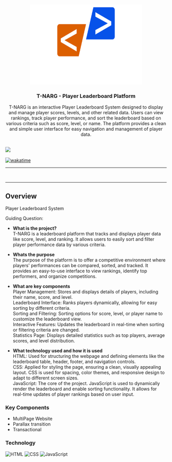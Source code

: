 <a name="readme-top">

<br/>

<br />
<div align="center">
  <a href="https://github.com/Tnarg27/">
  <!-- TODO: If you want to add logo or banner you can add it here -->
    <img src="./assets/img/logo.png" alt="T-NARG" width="350" height="250">
  </a>
<!-- TODO: Change Title to the name of the title of your Project -->
  <h3 align="center">T-NARG - Player Leaderboard Platform</h3>
</div>
<!-- TODO: Make a short description -->
<div align="center">
  T-NARG is an interactive Player Leaderboard System designed to display and manage player scores, levels, and other related data. Users can view rankings, track player performance, and sort the leaderboard based on various criteria such as score, level, or name. The platform provides a clean and simple user interface for easy navigation and management of player data.
</div>

<br />

<!-- TODO: Change the zyx-0314 into your github username  -->
<!-- TODO: Change the WD-Template-Project into the same name of your folder -->
![](https://visit-counter.vercel.app/counter.png?page=Tnarg27/AWD-SEATWORK-1-1-PG-25)

[![wakatime](https://wakatime.com/badge/user/018dd99a-4985-4f98-8216-6ca6fe2ce0f8/project/63501637-9a31-42f0-960d-4d0ab47977f8.svg)](https://wakatime.com/badge/user/018dd99a-4985-4f98-8216-6ca6fe2ce0f8/project/63501637-9a31-42f0-960d-4d0ab47977f8)

---

<br />

---

## Overview

<!-- TODO: To be changed -->
<!-- The following are just sample -->
Player Leaderboard System

Guiding Question:
- **What is the project?**<br />
T-NARG is a leaderboard platform that tracks and displays player data like score, level, and ranking. It allows users to easily sort and filter player performance data by various criteria.

- **Whats the purpose**<br />
The purpose of the platform is to offer a competitive environment where players' performances can be compared, sorted, and tracked. It provides an easy-to-use interface to view rankings, identify top performers, and organize competitions.

- **What are key components** <br/>
Player Management: Stores and displays details of players, including their name, score, and level. <br />
Leaderboard Interface: Ranks players dynamically, allowing for easy sorting by different criteria. <br />
Sorting and Filtering: Sorting options for score, level, or player name to customize the leaderboard view.  <br />
Interactive Features: Updates the leaderboard in real-time when sorting or filtering criteria are changed.  <br />
Statistics Page: Displays detailed statistics such as top players, average scores, and level distribution.  <br />

- **What technology used and how it is used** <br />
  HTML: Used for structuring the webpage and defining elements like the leaderboard table, header, footer, and navigation controls. <br />
  CSS: Applied for styling the page, ensuring a clean, visually appealing layout. CSS is used for spacing, color themes, and responsive design to adapt to different screen sizes. <br />
  JavaScript: The core of the project. JavaScript is used to dynamically render the leaderboard and enable sorting functionality. It allows for real-time updates of player rankings based on user input.

### Key Components
<!-- TODO: List of Key Components -->
<!-- The following are just sample -->
- MultiPage Website
- Parallax transition
- Transactional

### Technology
<!-- TODO: List of Technology Used -->
![HTML](https://img.shields.io/badge/HTML-E34F26?style=for-the-badge&logo=html5&logoColor=white)
![CSS](https://img.shields.io/badge/CSS-1572B6?style=for-the-badge&logo=css3&logoColor=white)
![JavaScript](https://img.shields.io/badge/JavaScript-F7DF1E?style=for-the-badge&logo=javascript&logoColor=white)